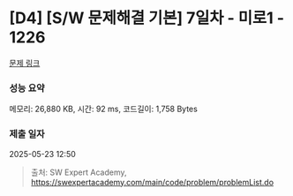 # [D4] [S/W 문제해결 기본] 7일차 - 미로1 - 1226 

[문제 링크](https://swexpertacademy.com/main/code/problem/problemDetail.do?contestProbId=AV14vXUqAGMCFAYD) 

### 성능 요약

메모리: 26,880 KB, 시간: 92 ms, 코드길이: 1,758 Bytes

### 제출 일자

2025-05-23 12:50



> 출처: SW Expert Academy, https://swexpertacademy.com/main/code/problem/problemList.do